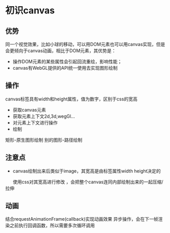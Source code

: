 # 初识canvas

## 优势
同一个视觉效果，比如小球的移动，可以用DOM元素也可以用canvas实现，但是会更倾向于canvas动画，相比于DOM元素，其优势是：

- 操作DOM元素的某些属性会引起回流重绘，影响性能；
- canvas有WebGL提供的API统一使用去实现图形绘制
## 操作
canvas标签具有width和height属性，值为数字，区别于css的宽高

- 获取canvas元素
- 获取元素上下文2d,3d,wegGl...
- 对元素上下文进行操作
- 绘制

矩形-原生图形绘制
别的图形-路径绘制
## 注意点

- canvas绘制出来后类似于image，其宽高是由标签属性width height决定的

      使用css对其宽高进行修改 ，会把整个canvas连同内部绘制出来的一起压缩/拉伸
## 动画
结合requestAnimationFrame(callback)实现动画效果
异步操作，会在下一帧渲染之前执行回调函数，所以需要多次循环调用
